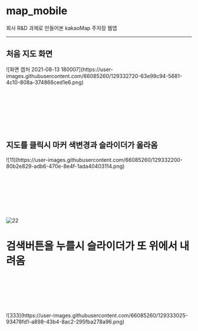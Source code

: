 # map_mobile

회사 R&D 과제로 만들어본 kakaoMap 주차장 웹앱

-------------------------------------------------------------------------------------------------------


<h2> 처음 지도 화면 </h2>
![화면 캡처 2021-08-13 180007](https://user-images.githubusercontent.com/66085260/129332720-63e99c94-5681-4c10-808a-374866ced1e6.png)


</br></br></br></br></br></br>
<h2>지도를 클릭시 마커 색변경과 슬라이더가 올라옴</h2>
![11](https://user-images.githubusercontent.com/66085260/129332200-80b2e829-adb6-470e-8e4f-1ada40403114.png)

</br></br></br></br></br></br>

![22](https://user-images.githubusercontent.com/66085260/129333017-47387caa-765d-43a4-b5aa-15847856edd6.png)
<h1>검색버튼을 누를시 슬라이더가 또 위에서 내려옴 </h1>
</br></br></br></br></br></br>
![333](https://user-images.githubusercontent.com/66085260/129333025-93478fd1-a898-43b4-8ac2-295fba278a96.png)

</br></br></br></br></br></br>
